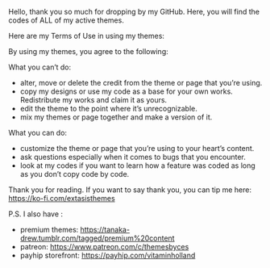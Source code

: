 Hello, thank you so much for dropping by my GitHub. Here, you will find the codes of ALL of my active themes.

Here are my Terms of Use in using my themes:

By using my themes, you agree to the following:

What you can’t do:

- alter, move or delete the credit from the theme or page that you’re using.
- copy my designs or use my code as a base for your own works. Redistribute my works and claim it as yours.
- edit the theme to the point where it’s unrecognizable.
- mix my themes or page together and make a version of it.

What you can do:

- customize the theme or page that you’re using to your heart’s content.
- ask questions especially when it comes to bugs that you encounter.
- look at my codes if you want to learn how a feature was coded as long as you don’t copy code by code.

Thank you for reading. If you want to say thank you, you can tip me here: https://ko-fi.com/extasisthemes

P.S. I also have :

- premium themes: https://tanaka-drew.tumblr.com/tagged/premium%20content
- patreon: https://www.patreon.com/c/themesbyces
- payhip storefront: https://payhip.com/vitaminholland
